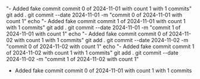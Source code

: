 "- Added fake commit commit 0 of 2024-11-01 with count 1 with 1 commits"          git add .         git commit --date 2024-11-01 -m "commit 0 of 2024-11-01 with count 1"          echo "- Added fake commit commit 1 of 2024-11-01 with count 1 with 1 commits"          git add .         git commit --date 2024-11-01 -m "commit 1 of 2024-11-01 with count 1"          echo "- Added fake commit commit 0 of 2024-11-02 with count 1 with 1 commits"          git add .         git commit --date 2024-11-02 -m "commit 0 of 2024-11-02 with count 1"          echo "- Added fake commit commit 1 of 2024-11-02 with count 1 with 1 commits"          git add .         git commit --date 2024-11-02 -m "commit 1 of 2024-11-02 with count 1" 
- Added fake commit commit 0 of 2024-11-01 with count 1 with 1 commits
